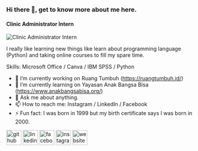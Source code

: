### Hi there 👋, get to know more about me here.
#### Clinic Administrator Intern
![Clinic Administrator Intern](https://media-exp1.licdn.com/dms/image/C5616AQHYIw5HMuw--A/profile-displaybackgroundimage-shrink_200_800/0/1628348680195?e=1633564800&v=beta&t=Xin-UuXvqt5798f4RSEGMOWw0C9GcU44B74djMURa7c)

I really like learning new things like learn about programming language (Python) and taking online courses to fill my spare time.

Skills: Microsoft Office / Canva / IBM SPSS / Python

- 🔭 I’m currently working on Ruang Tumbuh (https://ruangtumbuh.id/) 
- 🌱 I’m currently learning on Yayasan Anak Bangsa Bisa (https://www.anakbangsabisa.org/) 
- 💬 Ask me about anything. 
- 📫 How to reach me: Instagram / LinkedIn / Facebook 
- ⚡ Fun fact: I was born in 1999 but my birth certificate says I was born in 2000. 


[<img src='https://cdn.jsdelivr.net/npm/simple-icons@3.0.1/icons/github.svg' alt='github' height='40'>](https://github.com/nindhypr)  [<img src='https://cdn.jsdelivr.net/npm/simple-icons@3.0.1/icons/linkedin.svg' alt='linkedin' height='40'>](https://www.linkedin.com/in/nindhypratiwi/)  [<img src='https://cdn.jsdelivr.net/npm/simple-icons@3.0.1/icons/facebook.svg' alt='facebook' height='40'>](https://www.facebook.com/nindhypr)  [<img src='https://cdn.jsdelivr.net/npm/simple-icons@3.0.1/icons/instagram.svg' alt='instagram' height='40'>](https://www.instagram.com/nindhypr/)  [<img src='https://cdn.jsdelivr.net/npm/simple-icons@3.0.1/icons/icloud.svg' alt='website' height='40'>](medium.com/@nindhyp)  

